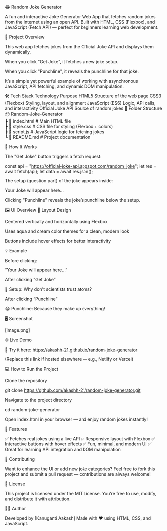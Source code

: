 😂 Random Joke Generator

A fun and interactive Joke Generator Web App that fetches random jokes from the internet using an open API.
Built with HTML, CSS (Flexbox), and JavaScript (Fetch API) — perfect for beginners learning web development.

🎯 Project Overview

This web app fetches jokes from the Official Joke API and displays them dynamically.

When you click "Get Joke", it fetches a new joke setup.

When you click "Punchline", it reveals the punchline for that joke.

It’s a simple yet powerful example of working with asynchronous JavaScript, API fetching, and dynamic DOM manipulation.

🛠️ Tech Stack
Technology	Purpose
HTML5	Structure of the web page
CSS3 (Flexbox)	Styling, layout, and alignment
JavaScript (ES6)	Logic, API calls, and interactivity
Official Joke API	Source of random jokes
📂 Folder Structure
📦 Random-Joke-Generator  
 ┣ 📜 index.html         # Main HTML file  
 ┣ 📜 style.css          # CSS file for styling (Flexbox + colors)  
 ┣ 📜 script.js          # JavaScript logic for fetching jokes  
 ┗ 📜 README.md          # Project documentation  

🚀 How It Works

The "Get Joke" button triggers a fetch request:

const api = "https://official-joke-api.appspot.com/random_joke";
let res = await fetch(api);
let data = await res.json();


The setup (question part) of the joke appears inside:

<p id="setup">Your Joke will appear here...</p>


Clicking "Punchline" reveals the joke’s punchline below the setup.

🖼️ UI Overview
🧱 Layout Design

Centered vertically and horizontally using Flexbox

Uses aqua and cream color themes for a clean, modern look

Buttons include hover effects for better interactivity

💡 Example

Before clicking:

“Your Joke will appear here…”

After clicking “Get Joke”

🧠 Setup: Why don't scientists trust atoms?

After clicking “Punchline”

😂 Punchline: Because they make up everything!

🖥️ Screenshot


[image.png]

🌐 Live Demo

🚀 Try it here: https://akashh-21.github.io/random-joke-generator

(Replace this link if hosted elsewhere — e.g., Netlify or Vercel)

💻 How to Run the Project

Clone the repository

git clone https://github.com/akashh-21/random-joke-generator.git


Navigate to the project directory

cd random-joke-generator


Open index.html in your browser — and enjoy random jokes instantly!

🎨 Features

✅ Fetches real jokes using a live API
✅ Responsive layout with Flexbox
✅ Interactive buttons with hover effects
✅ Fun, minimal, and modern UI
✅ Great for learning API integration and DOM manipulation

🤝 Contributing

Want to enhance the UI or add new joke categories?
Feel free to fork this project and submit a pull request — contributions are always welcome!

📜 License

This project is licensed under the MIT License.
You’re free to use, modify, and distribute it with attribution.

👨‍💻 Author

Developed by [Kanuganti Aakash]
Made with ❤️ using HTML, CSS, and JavaScript.